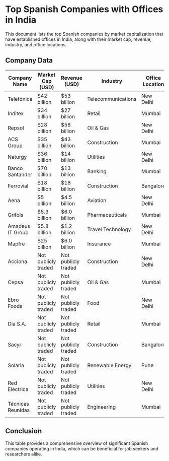 # Top Spanish Companies with Offices in India

This document lists the top Spanish companies by market capitalization that have established offices in India, along with their market cap, revenue, industry, and office locations.

## Company Data

| **Company Name**  | **Market Cap (USD)** | **Revenue (USD)**   | **Industry**       | **Office Location** |
| ----------------- | -------------------- | ------------------- | ------------------ | ------------------- |
| Telefónica        | $42 billion          | $53 billion         | Telecommunications | New Delhi           |
| Inditex           | $34 billion          | $27 billion         | Retail             | Mumbai              |
| Repsol            | $28 billion          | $58 billion         | Oil & Gas          | New Delhi           |
| ACS Group         | $35 billion          | $43 billion         | Construction       | Mumbai              |
| Naturgy           | $36 billion          | $14 billion         | Utilities          | New Delhi           |
| Banco Santander   | $70 billion          | $13 billion         | Banking            | Mumbai              |
| Ferrovial         | $18 billion          | $18 billion         | Construction       | Bangalore           |
| Aena              | $5 billion           | $4.5 billion        | Aviation           | New Delhi           |
| Grifols           | $5.3 billion         | $6.0 billion        | Pharmaceuticals    | Mumbai              |
| Amadeus IT Group  | $5.8 billion         | $1.2 billion        | Travel Technology  | New Delhi           |
| Mapfre            | $25 billion          | $6.0 billion        | Insurance          | Mumbai              |
| Acciona           | Not publicly traded  | Not publicly traded | Construction       | New Delhi           |
| Cepsa             | Not publicly traded  | Not publicly traded | Oil & Gas          | Mumbai              |
| Ebro Foods        | Not publicly traded  | Not publicly traded | Food               | New Delhi           |
| Dia S.A.          | Not publicly traded  | Not publicly traded | Retail             | Mumbai              |
| Sacyr             | Not publicly traded  | Not publicly traded | Construction       | Bangalore           |
| Solaria           | Not publicly traded  | Not publicly traded | Renewable Energy   | Pune                |
| Red Eléctrica     | Not publicly traded  | Not publicly traded | Utilities          | New Delhi           |
| Técnicas Reunidas | Not publicly traded  | Not publicly traded | Engineering        | Mumbai              |

## Conclusion

This table provides a comprehensive overview of significant Spanish companies operating in India, which can be beneficial for job seekers and researchers alike.
